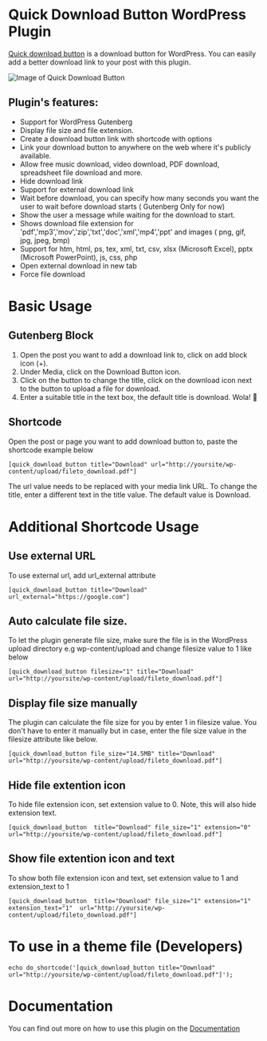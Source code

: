 # Quick Download Button WordPress Plugin
[Quick download button](https://basichow.com/quick-download-button-wordpress-plugin/) is a download button for WordPress. You can easily add a better download link to your post with this plugin. 

![Image of Quick Download Button](https://github.com/kusimo/quick-download-button/blob/master/screenshot/screenshot-1.gif)

## Plugin's features: 

* Support for WordPress Gutenberg
* Display file size and file extension. 
* Create a download button link with shortcode with options
* Link your download button to anywhere on the web where it's publicly available.
* Allow free music download, video download, PDF download, spreadsheet file download and more.
* Hide download link
* Support for external download link 
* Wait before download, you can specify how many seconds you want the user to wait before download starts ( Gutenberg Only for now)
* Show the user a message while waiting for the download to start. 
* Shows download file extension for 'pdf','mp3','mov','zip','txt','doc','xml','mp4','ppt' and images ( png, gif, jpg, jpeg, bmp)
* Support for htm, html, ps, tex, xml, txt, csv, xlsx (Microsoft Excel), pptx (Microsoft PowerPoint), js, css, php
* Open external download in new tab
* Force file download


# Basic Usage 
## Gutenberg Block
1. Open the post you want to add a download link to, click on add block icon (+).
2. Under Media, click on the Download Button icon.
3. Click on the button to change the title, click on the download icon next to the button to upload a file for download.
4. Enter a suitable title in the text box, the default title is download. Wola! :punch:

## Shortcode
Open the post or page you want to add download button to, paste the shortcode example below

```
[quick_download_button title="Download" url="http://yoursite/wp-content/upload/fileto_download.pdf"]
```
The url value needs to be replaced with your media link URL. To change the title, enter a different text in the title value. The default value is Download.

# Additional Shortcode Usage

## Use external URL

To use external url, add url_external attribute

```
[quick_download_button title="Download" url_external="https://google.com"]
```

## Auto calculate file size. 

To let the plugin generate file size, make sure the file is in the WordPress upload directory e.g wp-content/upload and change filesize value to 1 like below

```
[quick_download_button filesize="1" title="Download" url="http://yoursite/wp-content/upload/fileto_download.pdf"]
```

## Display file size manually

The plugin can calculate the file size for you by enter 1 in filesize value. You don't have to enter it manually but in case, enter the file size value in the filesize attribute like below.

```
[quick_download_button file_size="14.5MB" title="Download" url="http://yoursite/wp-content/upload/fileto_download.pdf"]
```


## Hide file extention icon
To hide file extension icon, set extension value to 0. Note, this will also hide extension text.

```
[quick_download_button  title="Download" file_size="1" extension="0" url="http://yoursite/wp-content/upload/fileto_download.pdf"]
```

## Show file extention icon and text

To show both file extension icon and text,  set extension value to 1 and extension_text to 1

```
[quick_download_button  title="Download" file_size="1" extension="1" extension_text="1"  url="http://yoursite/wp-content/upload/fileto_download.pdf"]
```



# To use in a theme file (Developers)

```
echo do_shortcode('[quick_download_button title="Download" url="http://yoursite/wp-content/upload/fileto_download.pdf"]');
```
# Documentation #
You can find out more on how to use this plugin on the [Documentation](https://basichow.com/quick-download-button-wordpress-plugin/)